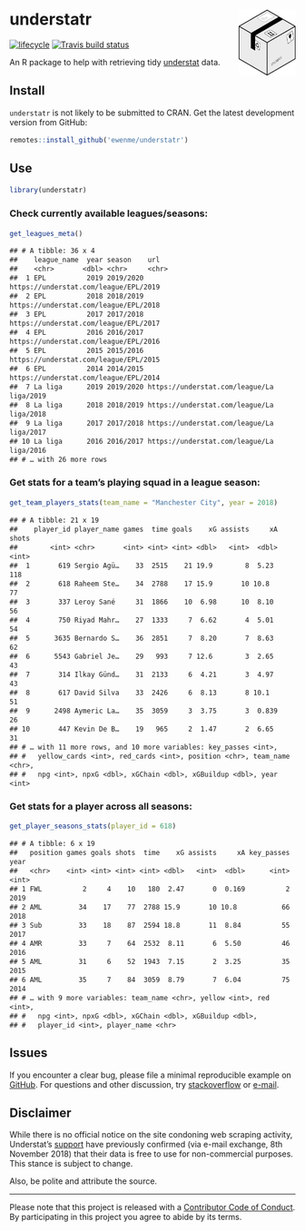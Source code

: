 
# understatr <img alt="understatr Logo" title="discogger" align="right" src="man/figures/understatr_logo.png" width="100" style="float:right;width:100px;"/>

[![lifecycle](https://img.shields.io/badge/lifecycle-experimental-orange.svg)](https://www.tidyverse.org/lifecycle/#experimental)
[![Travis build
status](https://travis-ci.org/ewenme/understatr.svg?branch=master)](https://travis-ci.org/ewenme/understatr)

An R package to help with retrieving tidy
[understat](https://understat.com/) data.

## Install

`understatr` is not likely to be submitted to CRAN. Get the latest
development version from GitHub:

``` r
remotes::install_github('ewenme/understatr')
```

## Use

``` r
library(understatr)
```

### Check currently available leagues/seasons:

``` r
get_leagues_meta()
```

    ## # A tibble: 36 x 4
    ##    league_name  year season    url                                      
    ##    <chr>       <dbl> <chr>     <chr>                                    
    ##  1 EPL          2019 2019/2020 https://understat.com/league/EPL/2019    
    ##  2 EPL          2018 2018/2019 https://understat.com/league/EPL/2018    
    ##  3 EPL          2017 2017/2018 https://understat.com/league/EPL/2017    
    ##  4 EPL          2016 2016/2017 https://understat.com/league/EPL/2016    
    ##  5 EPL          2015 2015/2016 https://understat.com/league/EPL/2015    
    ##  6 EPL          2014 2014/2015 https://understat.com/league/EPL/2014    
    ##  7 La liga      2019 2019/2020 https://understat.com/league/La liga/2019
    ##  8 La liga      2018 2018/2019 https://understat.com/league/La liga/2018
    ##  9 La liga      2017 2017/2018 https://understat.com/league/La liga/2017
    ## 10 La liga      2016 2016/2017 https://understat.com/league/La liga/2016
    ## # … with 26 more rows

### Get stats for a team’s playing squad in a league season:

``` r
get_team_players_stats(team_name = "Manchester City", year = 2018)
```

    ## # A tibble: 21 x 19
    ##    player_id player_name games  time goals    xG assists     xA shots
    ##        <int> <chr>       <int> <int> <int> <dbl>   <int>  <dbl> <int>
    ##  1       619 Sergio Agü…    33  2515    21 19.9        8  5.23    118
    ##  2       618 Raheem Ste…    34  2788    17 15.9       10 10.8      77
    ##  3       337 Leroy Sané     31  1866    10  6.98      10  8.10     56
    ##  4       750 Riyad Mahr…    27  1333     7  6.62       4  5.01     54
    ##  5      3635 Bernardo S…    36  2851     7  8.20       7  8.63     62
    ##  6      5543 Gabriel Je…    29   993     7 12.6        3  2.65     43
    ##  7       314 Ilkay Günd…    31  2133     6  4.21       3  4.97     43
    ##  8       617 David Silva    33  2426     6  8.13       8 10.1      51
    ##  9      2498 Aymeric La…    35  3059     3  3.75       3  0.839    26
    ## 10       447 Kevin De B…    19   965     2  1.47       2  6.65     31
    ## # … with 11 more rows, and 10 more variables: key_passes <int>,
    ## #   yellow_cards <int>, red_cards <int>, position <chr>, team_name <chr>,
    ## #   npg <int>, npxG <dbl>, xGChain <dbl>, xGBuildup <dbl>, year <int>

### Get stats for a player across all seasons:

``` r
get_player_seasons_stats(player_id = 618)
```

    ## # A tibble: 6 x 19
    ##   position games goals shots  time    xG assists     xA key_passes  year
    ##   <chr>    <int> <int> <int> <int> <dbl>   <int>  <dbl>      <int> <int>
    ## 1 FWL          2     4    10   180  2.47       0  0.169          2  2019
    ## 2 AML         34    17    77  2788 15.9       10 10.8           66  2018
    ## 3 Sub         33    18    87  2594 18.8       11  8.84          55  2017
    ## 4 AMR         33     7    64  2532  8.11       6  5.50          46  2016
    ## 5 AML         31     6    52  1943  7.15       2  3.25          35  2015
    ## 6 AML         35     7    84  3059  8.79       7  6.04          75  2014
    ## # … with 9 more variables: team_name <chr>, yellow <int>, red <int>,
    ## #   npg <int>, npxG <dbl>, xGChain <dbl>, xGBuildup <dbl>,
    ## #   player_id <int>, player_name <chr>

## Issues

If you encounter a clear bug, please file a minimal reproducible example
on [GitHub](https://github.com/ewenme/understatr/issues). For questions
and other discussion, try [stackoverflow](https://stackoverflow.com/) or
[e-mail](ewenhenderson@gmail.com).

## Disclaimer

While there is no official notice on the site condoning web scraping
activity, Understat’s [support](support@understat.com) have previously
confirmed (via e-mail exchange, 8th November 2018) that their data is
free to use for non-commercial purposes. This stance is subject to
change.

Also, be polite and attribute the source.

-----

Please note that this project is released with a [Contributor Code of
Conduct](CODE_OF_CONDUCT.md). By participating in this project you agree
to abide by its terms.
